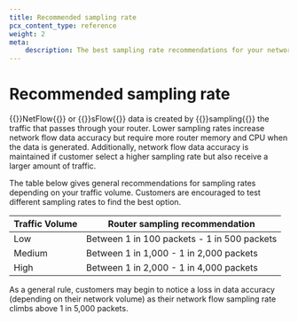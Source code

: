 ```yaml
---
title: Recommended sampling rate
pcx_content_type: reference
weight: 2
meta:
    description: The best sampling rate recommendations for your network’s traffic volume.
---
```


# Recommended sampling rate

{{<glossary-tooltip term_id="NetFlow">}}NetFlow{{</glossary-tooltip>}} or {{<glossary-tooltip term_id="sFlow">}}sFlow{{</glossary-tooltip>}} data is created by {{<glossary-tooltip term_id="sampling rate">}}sampling{{</glossary-tooltip>}} the traffic that passes through your router. Lower sampling rates increase network flow data accuracy but require more router memory and CPU when the data is generated. Additionally, network flow data accuracy is maintained if customer select a higher sampling rate but also receive a larger amount of traffic.

The table below gives general recommendations for sampling rates depending on your traffic volume. Customers are encouraged to test different sampling rates to find the best option.

| Traffic Volume | Router sampling recommendation |
|----------------|--------------------------------|
| Low            | Between 1 in 100 packets - 1 in 500 packets |
| Medium         | Between 1 in 1,000 - 1 in 2,000 packets |
| High           | Between 1 in 2,000 - 1 in 4,000 packets |

As a general rule, customers may begin to notice a loss in data accuracy (depending on their network volume) as their network flow sampling rate climbs above 1 in 5,000 packets.
